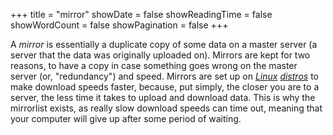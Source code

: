 +++
title = "mirror"
showDate = false
showReadingTime = false
showWordCount = false
showPagination = false
+++

A _mirror_ is essentially a duplicate copy of some data on a master server (a server that the data was originally uploaded on). Mirrors are kept for two reasons, to have a copy in case something goes wrong on the master server (or, "redundancy") and speed. Mirrors are set up on [_Linux_](/arch-install-guide/glossary/kernel) [_distros_](/arch-install-guide/glossary/distro) to make download speeds faster, because, put simply, the closer you are to a server, the less time it takes to upload and download data. This is why the mirrorlist exists, as really slow download speeds can time out, meaning that your computer will give up after some period of waiting.